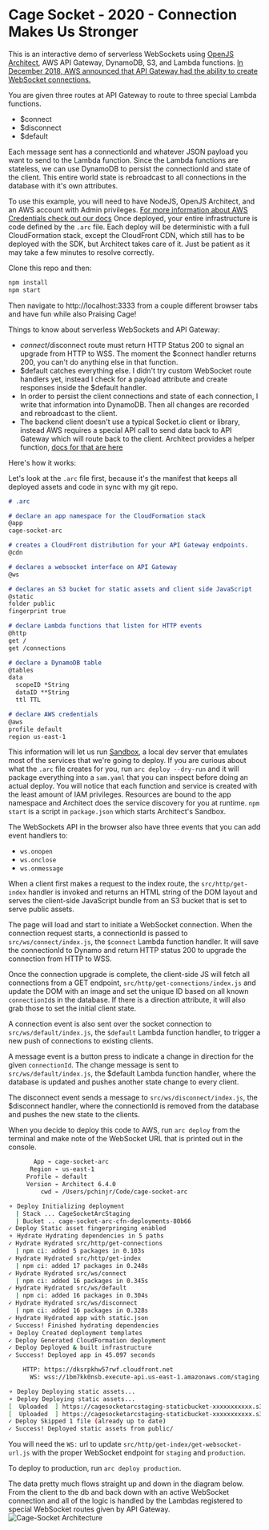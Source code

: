 # Cage Socket - 2020 - Connection Makes Us Stronger

This is an interactive demo of serverless WebSockets using [OpenJS Architect](https://arc.codes), AWS API Gateway, DynamoDB, S3, and Lambda functions. [In December 2018, AWS announced that API Gateway had the ability to create WebSocket connections.](https://aws.amazon.com/blogs/compute/announcing-websocket-apis-in-amazon-api-gateway/) 

You are given three routes at API Gateway to route to three special Lambda functions.
 - $connect
 - $disconnect
 - $default

Each message sent has a connectionId and whatever JSON payload you want to send to the Lambda function. Since the Lambda functions are stateless, we can use DynamoDB to persist the connectionId and state of the client. This entire world state is rebroadcast to all connections in the database with it's own attributes.

To use this example, you will need to have NodeJS, OpenJS Architect, and an AWS account with Admin privileges. [For more information about AWS Credentials check out our docs](https://arc.codes/quickstart#local-credentials-file) Once deployed, your entire infrastructure is code defined by the `.arc` file. Each deploy will be deterministic with a full CloudFormation stack, except the CloudFront CDN, which still has to be deployed with the SDK, but Architect takes care of it. Just be patient as it may take a few minutes to resolve correctly. 

Clone this repo and then: 
```bash
npm install
npm start
```
Then navigate to http://localhost:3333 from a couple different browser tabs and have fun while also Praising Cage! 

Things to know about serverless WebSockets and API Gateway:
 - $connect/$disconnect route must return HTTP Status 200 to signal an upgrade from HTTP to WSS. The moment the $connect handler returns 200, you can't do anything else in that function.
 - $default catches everything else. I didn't try custom WebSocket route handlers yet, instead I check for a payload attribute and create responses inside the $default handler.
 - In order to persist the client connections and state of each connection, I write that information into DynamoDB. Then all changes are recorded and rebroadcast to the client.
 - The backend client doesn't use a typical Socket.io client or library, instead AWS requires a special API call to send data back to API Gateway which will route back to the client. Architect provides a helper function, [docs for that are here](https://arc.codes/primitives/ws)

Here's how it works: 

Let's look at the `.arc` file first, because it's the manifest that keeps all deployed assets and code in sync with my git repo.
```md
# .arc

# declare an app namespace for the CloudFormation stack
@app
cage-socket-arc

# creates a CloudFront distribution for your API Gateway endpoints.
@cdn

# declares a websocket interface on API Gateway
@ws

# declares an S3 bucket for static assets and client side JavaScript
@static
folder public
fingerprint true

# declare Lambda functions that listen for HTTP events
@http
get /
get /connections

# declare a DynamoDB table
@tables
data
  scopeID *String
  dataID **String
  ttl TTL

# declare AWS credentials
@aws
profile default
region us-east-1
```
This information will let us run [Sandbox](https://github.com/architect/sandbox), a local dev server that emulates most of the services that we're going to deploy. If you are curious about what the `.arc` file creates for you, run `arc deploy --dry-run` and it will package everything into a `sam.yaml` that you can inspect before doing an actual deploy. You will notice that each function and service is created with the least amount of IAM privileges. Resources are bound to the app namespace and Architect does the service discovery for you at runtime. `npm start` is a script in `package.json` which starts Architect's Sandbox.

The WebSockets API in the browser also have three events that you can add event handlers to:
- `ws.onopen`
- `ws.onclose`
- `ws.onmessage`

When a client first makes a request to the index route, the `src/http/get-index` handler is invoked and returns an HTML string of the DOM layout and serves the client-side JavaScript bundle from an S3 bucket that is set to serve public assets.

The page will load and start to initiate a WebSocket connection. When the connection request starts, a connectionId is passed to `src/ws/connect/index.js`, the `$connect` Lambda function handler. It will save the connectionId to Dynamo and return HTTP status 200 to upgrade the connection from HTTP to WSS. 

Once the connection upgrade is complete, the client-side JS will fetch all connections from a GET endpoint, `src/http/get-connections/index.js` and update the DOM with an image and set the unique ID based on all known `connectionId`s in the database. If there is a direction attribute, it will also grab those to set the initial client state.

A connection event is also sent over the socket connection to `src/ws/default/index.js`, the `$default` Lambda function handler, to trigger a new push of connections to existing clients. 

A message event is a button press to indicate a change in direction for the given `connectionId`. The change message is sent to `src/ws/default/index.js`, the $default Lambda function handler, where the database is updated and pushes another state change to every client.

The disconnect event sends a message to `src/ws/disconnect/index.js`, the $disconnect handler, where the connectionId is removed from the database and pushes the new state to the clients.

When you decide to deploy this code to AWS, run `arc deploy` from the terminal and make note of the WebSocket URL that is printed out in the console.

```bash
       App ⌁ cage-socket-arc
      Region ⌁ us-east-1
     Profile ⌁ default
     Version ⌁ Architect 6.4.0
         cwd ⌁ /Users/pchinjr/Code/cage-socket-arc

⚬ Deploy Initializing deployment
  | Stack ... CageSocketArcStaging
  | Bucket .. cage-socket-arc-cfn-deployments-80b66
✓ Deploy Static asset fingerpringing enabled
⚬ Hydrate Hydrating dependencies in 5 paths
✓ Hydrate Hydrated src/http/get-connections
  | npm ci: added 5 packages in 0.103s
✓ Hydrate Hydrated src/http/get-index
  | npm ci: added 17 packages in 0.248s
✓ Hydrate Hydrated src/ws/connect
  | npm ci: added 16 packages in 0.345s
✓ Hydrate Hydrated src/ws/default
  | npm ci: added 16 packages in 0.304s
✓ Hydrate Hydrated src/ws/disconnect
  | npm ci: added 16 packages in 0.328s
✓ Hydrate Hydrated app with static.json
✓ Success! Finished hydrating dependencies
⚬ Deploy Created deployment templates
✓ Deploy Generated CloudFormation deployment
✓ Deploy Deployed & built infrastructure
✓ Success! Deployed app in 45.097 seconds

    HTTP: https://dksrpkhw57rwf.cloudfront.net
      WS: wss://1bm7kk0nsb.execute-api.us-east-1.amazonaws.com/staging

⚬ Deploy Deploying static assets...
⚬ Deploy Deploying static assets...
[  Uploaded  ] https://cagesocketarcstaging-staticbucket-xxxxxxxxxxx.s3.us-east-1.amazonaws.com/static.json
[  Uploaded  ] https://cagesocketarcstaging-staticbucket-xxxxxxxxxxx.s3.us-east-1.amazonaws.com/index-069f5b4a5c.mjs
✓ Deploy Skipped 1 file (already up to date)
✓ Success! Deployed static assets from public/
```
You will need the `WS:` url to update `src/http/get-index/get-websocket-url.js` with the proper WebSocket endpoint for `staging` and `production`.

To deploy to production, run `arc deploy production`.

The data pretty much flows straight up and down in the diagram below. From the client to the db and back down with an active WebSocket connection and all of the logic is handled by the Lambdas registered to special WebSocket routes given by API Gateway.
![Cage-Socket Architecture](https://user-images.githubusercontent.com/10526646/84422202-abb9d100-abea-11ea-9562-1d2897970740.png)